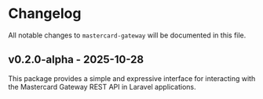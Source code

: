 # Changelog

All notable changes to `mastercard-gateway` will be documented in this file.

## v0.2.0-alpha - 2025-10-28

This package provides a simple and expressive interface for interacting with the Mastercard Gateway REST API in Laravel applications.
